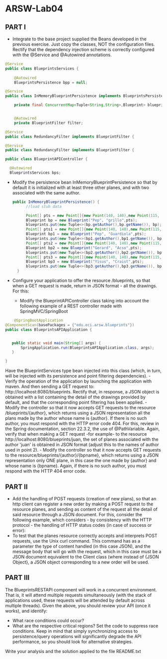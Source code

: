 # ARSW-Lab04

## PART I
- Integrate to the base project supplied the Beans developed in the previous exercise. Just copy the classes, NOT the configuration files. Rectify that the dependency injection scheme is correctly configured with the @Service and @Autowired annotations.
``` java
@Service
public class BlueprintsServices {
   
    @Autowired
    BlueprintsPersistence bpp = null;

```
``` java
@Service
public class InMemoryBlueprintPersistence implements BlueprintsPersistence{

    private final ConcurrentMap<Tuple<String,String>,Blueprint> blueprints = new ConcurrentHashMap<>();


    @Autowired
    private BlueprintFilter filter;
 ```
 ``` java
 @Service
public class RedundancyFilter implements BlueprintFilter {
 ```
 ``` java
 @Service
public class RedundancyFilter implements BlueprintFilter {

  ```
  ``` java
  public class BlueprintAPIController {

    @Autowired
    BlueprintsServices bps;


  ``` 

 
- Modify the persistence bean InMemoryBlueprintPersistence so that by default it is initialized with at least three other planes, and with two associated with the same author.

  ``` java
  public InMemoryBlueprintPersistence() {
        //load stub data

        Point[] pts = new Point[]{new Point(140, 140),new Point(115, 115)};
        Blueprint bp = new Blueprint("Pep", "grillo",pts);
        blueprints.put(new Tuple<>(bp.getAuthor(),bp.getName()), bp);
        Point[] pts1 = new Point[]{new Point(140, 140),new Point(115, 115)};
        Blueprint bp1 = new Blueprint("Pep", "Guardiola",pts);
        blueprints.put(new Tuple<>(bp1.getAuthor(),bp1.getName()), bp1);
        Point[] pts2 = new Point[]{new Point(140, 140),new Point(115, 115)};
        Blueprint bp2 = new Blueprint("Gerard", "Acso",pts);
        blueprints.put(new Tuple<>(bp2.getAuthor(),bp2.getName()), bp2);
        Point[] pts3 = new Point[]{new Point(140, 140),new Point(115, 115)};
        Blueprint bp3 = new Blueprint("Yisus", "Craist",pts);
        blueprints.put(new Tuple<>(bp3.getAuthor(),bp3.getName()), bp3);
    } 
  ```
- Configure your application to offer the resource /blueprints, so that when a GET request is made, return in JSON format - all the drawings. For this:
     - Modify the BlueprintAPIController class taking into account the following example of a REST controller made with SpringMVC/SpringBoot
 ``` java 
     @SpringBootApplication
@ComponentScan(basePackages = {"edu.eci.arsw.blueprints"})
public class BlueprintsAPIApplication {


    public static void main(String[] args) {
        SpringApplication.run(BlueprintsAPIApplication.class, args);
    }

}
```
 


 Have the BlueprintServices type bean injected into this class (which, in turn, will be injected with its persistence and point filtering dependencies).
     - Verify the operation of the application by launching the application with maven. And then sending a GET request to: http://localhost:8080/blueprints. Rectify that, in response, a JSON object is obtained with a list containing the detail of the drawings provided by default, and that the corresponding point filtering has been applied.
     - Modify the controller so that it now accepts GET requests to the resource /blueprints/{author}, which returns using a JSON representation all the plans made by the author whose name is {author}. If there is no such author, you must respond with the HTTP error code 404. For this, review in the Spring documentation, section 22.3.2, the use of @PathVariable. Again, verify that when making a GET request -for example- to the resource http://localhost:8080/blueprints/juan, the set of planes associated with the author 'juan' is obtained in JSON format (adjust this to the names of author used in point 2).
     - Modify the controller so that it now accepts GET requests to the resource/blueprints/{author}/{bpname}, which returns using a JSON representation only ONE plane, in this case the one made by {author} and whose name is {bpname}. Again, if there is no such author, you must respond with the HTTP 404 error code.


## PART II 
- Add the handling of POST requests (creation of new plans), so that an http client can register a new order by making a POST request to the resource planes, and sending as content of the request all the detail of said resource through a JSON document. For this, consider the following example, which considers - by consistency with the HTTP protocol - the handling of HTTP status codes (in case of success or error):
- To test that the planes resource correctly accepts and interprets POST requests, use the Unix curl command. This command has as a parameter the type of content handled (in this case JSON), and the message body that will go with the request, which in this case must be a JSON document equivalent to the Client class (where instead of {JSON Object}, a JSON object corresponding to a new order will be used.

## PART III

The BlueprintsRESTAPI component will work in a concurrent environment. That is, it will attend multiple requests simultaneously (with the stack of applications used, these requests will be attended by default across multiple threads). Given the above, you should review your API (once it works), and identify:
  - What race conditions could occur? 
  - What are the respective critical regions? 
Set the code to suppress race conditions. Keep in mind that simply synchronizing access to persistence/query operations will significantly degrade the API performance, so you should look for alternative strategies.


Write your analysis and the solution applied to the file README.txt


     
     
     
